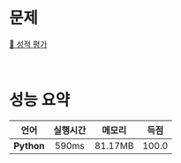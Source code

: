 # 문제
[📃 성적 평가](https://softeer.ai/practice/result.do?eventIdx=1&psProblemId=1309&submissionSn=SW_PRBL_SBMS_213420#hold)

<br>

# 성능 요약

| 언어 | 실행시간 | 메모리| 득점 |
| :-----: | :-----: | :-----: | :-----: |
| **Python** | 590ms | 81.17MB | 100.0 |
